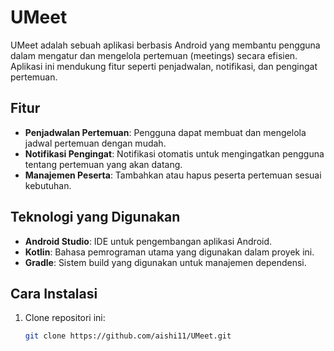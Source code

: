 # UMeet

UMeet adalah sebuah aplikasi berbasis Android yang membantu pengguna dalam mengatur dan mengelola pertemuan (meetings) secara efisien. Aplikasi ini mendukung fitur seperti penjadwalan, notifikasi, dan pengingat pertemuan.

## Fitur

- **Penjadwalan Pertemuan**: Pengguna dapat membuat dan mengelola jadwal pertemuan dengan mudah.
- **Notifikasi Pengingat**: Notifikasi otomatis untuk mengingatkan pengguna tentang pertemuan yang akan datang.
- **Manajemen Peserta**: Tambahkan atau hapus peserta pertemuan sesuai kebutuhan.

## Teknologi yang Digunakan

- **Android Studio**: IDE untuk pengembangan aplikasi Android.
- **Kotlin**: Bahasa pemrograman utama yang digunakan dalam proyek ini.
- **Gradle**: Sistem build yang digunakan untuk manajemen dependensi.

## Cara Instalasi

1. Clone repositori ini:
   ```bash
   git clone https://github.com/aishi11/UMeet.git

